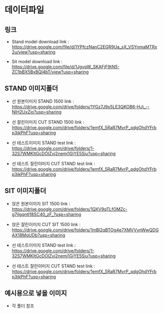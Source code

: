 # 데이터파일

## 링크
- Stand model download link : https://drive.google.com/file/d/1YPfczNanC2EGR9Ua_sX_VSYnmaMTRx2u/view?usp=sharing

- Sit model download link : https://drive.google.com/file/d/1JgvpW_SKAFjF9tN5-ZC1bBX5BxBQI4bT/view?usp=sharing

## STAND 이미지폴더

- 선 원본이미지 STAND 1500 link : https://drive.google.com/drive/folders/1YGz7J9x5LE3QKOB6-HJi_--NIH2UxZio?usp=sharing

- 선 잘린이미지 CUT STAND 1500 link : https://drive.google.com/drive/folders/1emfX_5RaR7MvrP_pdgOhdYFrbp3ikPhF?usp=sharing

- 선 테스트이미지 STAND test link : https://drive.google.com/drive/folders/1-32S7WMKItGcDOIZvj2nemj1GjYE5Siu?usp=sharing

- 선 테스트 잘린이미지 CUT STAND test link : https://drive.google.com/drive/folders/1emfX_5RaR7MvrP_pdgOhdYFrbp3ikPhF?usp=sharing

## SIT 이미지폴더

- 앉은 원본이미지 SIT 1500 link : https://drive.google.com/drive/folders/1QXV9qTLfOMZc-g7ilgqntI18SC40_zF_?usp=sharing

- 앉은 잘린이미지 CUT SIT 1500 link : https://drive.google.com/drive/folders/1mBl2qBTOg4e7XMVVynWwQDGAX18MgUDb?usp=sharing

- 선 테스트이미지 STAND test link : https://drive.google.com/drive/folders/1-32S7WMKItGcDOIZvj2nemj1GjYE5Siu?usp=sharing

- 선 테스트 잘린이미지 CUT STAND test link : https://drive.google.com/drive/folders/1emfX_5RaR7MvrP_pdgOhdYFrbp3ikPhF?usp=sharing

## 예시용으로 넣을 이미지
- 각 폴더 참조
